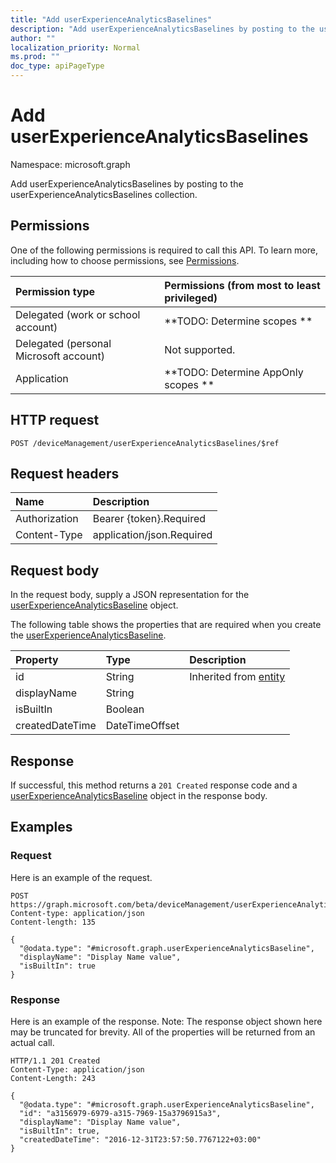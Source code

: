 ```yaml
---
title: "Add userExperienceAnalyticsBaselines"
description: "Add userExperienceAnalyticsBaselines by posting to the userExperienceAnalyticsBaselines collection."
author: ""
localization_priority: Normal
ms.prod: ""
doc_type: apiPageType
---
```


# Add userExperienceAnalyticsBaselines

Namespace: microsoft.graph

Add userExperienceAnalyticsBaselines by posting to the userExperienceAnalyticsBaselines collection.

## Permissions
One of the following permissions is required to call this API. To learn more, including how to choose permissions, see [Permissions](/concepts/permissions-reference.md).

|Permission type|Permissions (from most to least privileged)|
|:---|:---|
|Delegated (work or school account)|**TODO: Determine scopes **|
|Delegated (personal Microsoft account)|Not supported.|
|Application|**TODO: Determine AppOnly scopes **|

## HTTP request
<!-- {
  "blockType": "ignored"
}
-->
``` http
POST /deviceManagement/userExperienceAnalyticsBaselines/$ref
```

## Request headers
|Name|Description|
|:---|:---|
|Authorization|Bearer {token}.Required|
|Content-Type|application/json.Required|

## Request body
In the request body, supply a JSON representation for the [userExperienceAnalyticsBaseline](../resources/userexperienceanalyticsbaseline.md) object.

The following table shows the properties that are required when you create the [userExperienceAnalyticsBaseline](../resources/userexperienceanalyticsbaseline.md).

|Property|Type|Description|
|:---|:---|:---|
|id|String| Inherited from [entity](../resources/entity.md)|
|displayName|String||
|isBuiltIn|Boolean||
|createdDateTime|DateTimeOffset||



## Response
If successful, this method returns a `201 Created` response code and a [userExperienceAnalyticsBaseline](../resources/userexperienceanalyticsbaseline.md) object in the response body.

## Examples

### Request
Here is an example of the request.
<!-- {
  "blockType": "request",
  "name": "create_userexperienceanalyticsbaseline_from_"
}
-->
``` http
POST https://graph.microsoft.com/beta/deviceManagement/userExperienceAnalyticsBaselines
Content-type: application/json
Content-length: 135

{
  "@odata.type": "#microsoft.graph.userExperienceAnalyticsBaseline",
  "displayName": "Display Name value",
  "isBuiltIn": true
}
```

### Response
Here is an example of the response. Note: The response object shown here may be truncated for brevity. All of the properties will be returned from an actual call.
<!-- {
  "blockType": "response",
  "truncated": true,
  "@odata.type": "microsoft.graph.userexperienceanalyticsbaseline"
}
-->
``` http
HTTP/1.1 201 Created
Content-Type: application/json
Content-Length: 243

{
  "@odata.type": "#microsoft.graph.userExperienceAnalyticsBaseline",
  "id": "a3156979-6979-a315-7969-15a3796915a3",
  "displayName": "Display Name value",
  "isBuiltIn": true,
  "createdDateTime": "2016-12-31T23:57:50.7767122+03:00"
}
```

